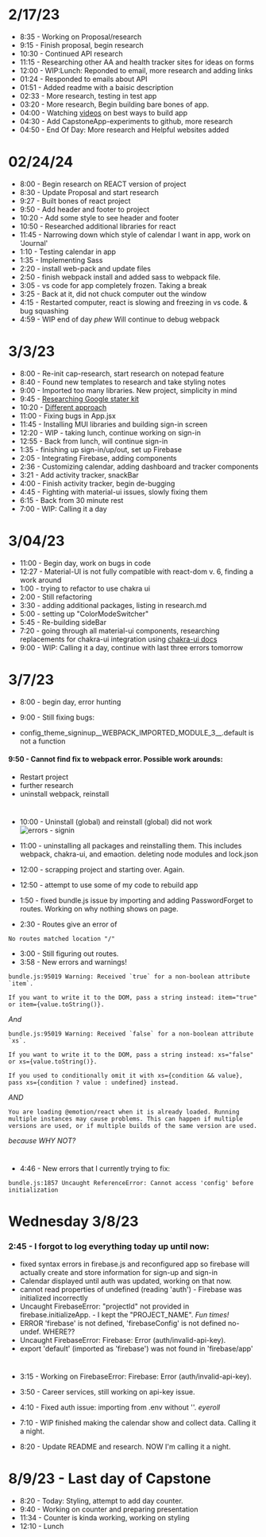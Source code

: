 # 2/17/23

* 8:35 - Working on Proposal/research 
* 9:15 - Finish proposal, begin research
* 10:30 - Continued API research
* 11:15 - Researching other AA and health tracker sites for ideas on forms
* 12:00 - WIP:Lunch: Reponded to email, more research and adding links
* 01:24 - Responded to emails about API
* 01:51 - Added readme with a baisic description
* 02:33 - More research, testing in test app
* 03:20 - More research, Begin building bare bones of app.
* 04:00 - Watching [videos](https://www.youtube.com/watch?v=ngfYZ0U-emg) on best ways to build app
* 04:30 - Add CapstoneApp-experiments to github, more research
* 04:50 - End Of Day: More research and Helpful websites added

#
# 02/24/24

* 8:00 - Begin research on REACT version of project
* 8:30 - Update Proposal and start research
* 9:27 - Built bones of react project
* 9:50 - Add header and footer to project
* 10:20 - Add some style to see header and footer
* 10:50 - Researched additional libraries for react
* 11:45 - Narrowing down which style of calendar I want in app, work on 'Journal' 
* 1:10 - Testing calendar in app
* 1:35 - Implementing Sass
* 2:20 - install web-pack and update files
* 2:50 - finish webpack install and added sass to webpack file.
* 3:05 - vs code for app completely frozen. Taking a break
* 3:25 - Back at it, did not chuck computer out the window
* 4:15 - Restarted computer, react is slowing and freezing in vs code. & bug squashing
* 4:59 - WIP end of day *phew* Will continue to debug webpack

#
# 3/3/23

* 8:00 - Re-init cap-research, start research on notepad feature
* 8:40 - Found new templates to research and take styling notes
* 9:00 - Imported too many libraries. New project, simplicity in mind
* 9:45 - [Researching Google stater kit](https://github.com/google/web-starter-kit)
* 10:20 - [Different approach](https://medium.com/@sanderdebr/building-a-workout-tracker-with-react-and-firebase-part-1-e1b13c073135)
* 11:00 - Fixing bugs in App.jsx
* 11:45 - Installing MUI libraries and building sign-in screen
* 12:20 - WIP - taking lunch, continue working on sign-in
* 12:55 - Back from lunch, will continue sign-in
* 1:35 - finishing up sign-in/up/out, set up Firebase
* 2:05 - Integrating Firebase, adding components
* 2:36 - Customizing calendar, adding dashboard and tracker components
* 3:21 - Add activity tracker, snackBar
* 4:00 - Finish activity tracker, begin de-bugging
* 4:45 - Fighting with material-ui issues, slowly fixing them
* 6:15 - Back from 30 minute rest
* 7:00 - WIP: Calling it a day

#
#  3/04/23

* 11:00 - Begin day, work on bugs in code
* 12:27 - Material-UI is not fully compatible with react-dom v. 6, finding a work around
* 1:00 - trying to refactor to use chakra ui
* 2:00 - Still refactoring
* 3:30 - adding additional packages, listing in research.md
* 5:00 - setting up "ColorModeSwitcher"
* 5:45 - Re-building sideBar
* 7:20 - going through all material-ui components, researching replacements for chakra-ui integration using [chakra-ui docs](https://chakra-ui.com/)
* 9:00 - WIP: Calling it a day, continue with last three errors tomorrow

#
# 3/7/23

* 8:00 - begin day, error hunting
* 9:00 - Still fixing bugs: 

* config_theme_signinup__WEBPACK_IMPORTED_MODULE_3__.default is not a function


#### 9:50 - Cannot find fix to webpack error. Possible work arounds:
* Restart project
* further research
* uninstall webpack, reinstall

#

* 10:00 - Uninstall (global) and reinstall (global) did not work 
![errors - signin](https://user-images.githubusercontent.com/115112679/223510016-2579dc51-c9ab-491d-b65f-3a4c4e0a7607.png)

* 11:00 - uninstalling all packages and reinstalling them. This includes webpack, chakra-ui, and emaotion. deleting node modules and lock.json

* 12:00 - scrapping project and starting over. Again.

* 12:50 - attempt to use some of my code to rebuild app

* 1:50 - fixed bundle.js issue by importing and adding PasswordForget to routes. Working on why nothing shows on page.

* 2:30 - Routes give an error of

```
No routes matched location "/" 
```
* 3:00 - Still figuring out routes.
* 3:58 - New errors and warnings!
```
bundle.js:95019 Warning: Received `true` for a non-boolean attribute `item`.

If you want to write it to the DOM, pass a string instead: item="true" or item={value.toString()}.
```

*And*

```
bundle.js:95019 Warning: Received `false` for a non-boolean attribute `xs`.

If you want to write it to the DOM, pass a string instead: xs="false" or xs={value.toString()}.

If you used to conditionally omit it with xs={condition && value}, pass xs={condition ? value : undefined} instead.
```
*AND*

```
You are loading @emotion/react when it is already loaded. Running multiple instances may cause problems. This can happen if multiple versions are used, or if multiple builds of the same version are used.
```

*because WHY NOT?*

#
* 4:46 - New errors that I currently trying to fix:
```
bundle.js:1857 Uncaught ReferenceError: Cannot access 'config' before initialization
```

#
# Wednesday 3/8/23

### 2:45 - I forgot to log everything today up until now:
* fixed syntax errors in firebase.js and reconfigured app so firebase will actually create and store information for sign-up and sign-in
* Calendar displayed until auth was updated, working on that now.
* cannot read properties of undefined (reading 'auth') - Firebase was initialized incorrectly
* Uncaught FirebaseError: "projectId" not provided in firebase.initializeApp. - I kept the "PROJECT_NAME". *Fun times!*
* ERROR 'firebase' is not defined, 'firebaseConfig' is not defined  no-undef. WHERE??
* Uncaught FirebaseError: Firebase: Error (auth/invalid-api-key).
* export 'default' (imported as 'firebase') was not found in 'firebase/app'

#
* 3:15 - Working on FirebaseError: Firebase: Error (auth/invalid-api-key).

* 3:50 - Career services, still working on api-key issue.

* 4:10 - Fixed auth issue: importing from .env without ''. *eyeroll*

* 7:10 - WIP finished making the calendar show and collect data. Calling it a night.
* 8:20 - Update README and research. NOW I'm calling it a night.


#
# 8/9/23 - Last day of Capstone

* 8:20 - Today: Styling, attempt to add day counter.
* 9:40 - Working on counter and preparing presentation
* 11:34 - Counter is kinda working, working on styling
* 12:10 - Lunch